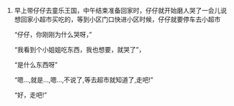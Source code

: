 1. 早上带仔仔去童乐王国，中午结束准备回家时，仔仔就开始磨人哭了一会儿说想回家小超市买吃的，等到小区门口快进小区时候，仔仔就要停车去小超市

   “仔仔，你刚刚为什么哭呀，”

   “我看到个小姐姐吃东西，我也想要，就哭了”，

   “是什么东西呀”

   “嗯...,就是...,嗯...,不说了,等去超市就知道了,走吧!”

   “好，走吧!”